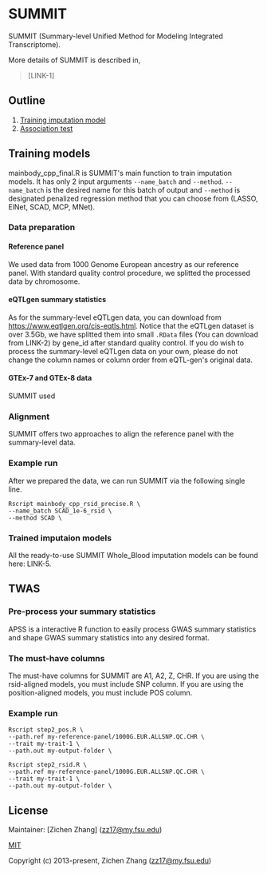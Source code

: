 # SUMMIT

SUMMIT (Summary-level Unified Method for Modeling Integrated Transcriptome).

More details of SUMMIT is described in,

> [LINK-1]

## Outline

1. [Training imputation model](#TRAIN)
2. [Association test](#TWAS)

## <a name="TRAIN"></a>Training models

mainbody_cpp_final.R is SUMMIT's main function to train imputation models. It has only 2 input arguments ```--name_batch``` and ```--method```. ```--name_batch``` is the desired name for this batch of output and ```--method``` is designated penalized regression method that you can choose from (LASSO, ElNet, SCAD, MCP, MNet).

### Data preparation

#### Reference panel

We used data from 1000 Genome European ancestry as our reference panel. With standard quality control procedure, we splitted the processed data by chromosome.

#### eQTLgen summary statistics

As for the summary-level eQTLgen data, you can download from https://www.eqtlgen.org/cis-eqtls.html. Notice that the eQTLgen dataset is over 3.5Gb, we have splitted them into small ```.RData``` files (You can download from LINK-2) by gene_id after standard quality control. If you do wish to process the summary-level eQTLgen data on your own, please do not change the column names or column order from eQTL-gen's original data.

#### GTEx-7 and GTEx-8 data

SUMMIT used 


### Alignment

SUMMIT offers two approaches to align the reference panel with the summary-level data.

### Example run

After we prepared the data, we can run SUMMIT via the following single line.

```
Rscript mainbody_cpp_rsid_precise.R \
--name_batch SCAD_1e-6_rsid \
--method SCAD \
```

### Trained imputaion models

All the ready-to-use SUMMIT Whole_Blood imputation models can be found here: LINK-5.

## <a name="TWAS"></a>TWAS

### Pre-process your summary statistics

APSS is a interactive R function to easily process GWAS summary statistics and shape GWAS summary statistics into any desired format. 

### The must-have columns

The must-have columns for SUMMIT are A1, A2, Z, CHR. If you are using the rsid-aligned models, you must include SNP column. If you are using the position-aligned models, you must include POS column.

### Example run

```
Rscript step2_pos.R \
--path.ref my-reference-panel/1000G.EUR.ALLSNP.QC.CHR \
--trait my-trait-1 \
--path.out my-output-folder \
```

```
Rscript step2_rsid.R \
--path.ref my-reference-panel/1000G.EUR.ALLSNP.QC.CHR \
--trait my-trait-1 \
--path.out my-output-folder \
```

## License

Maintainer: [Zichen Zhang] (zz17@my.fsu.edu)

[MIT](http://opensource.org/licenses/MIT)

Copyright (c) 2013-present, Zichen Zhang (zz17@my.fsu.edu)
